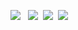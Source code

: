 <img src="https://img.shields.io/badge/typescript%20-%23007ACC.svg?&style=for-the-badge&logo=typescript&logoColor=white" /> &nbsp;
<img src="https://img.shields.io/badge/react%20-%2361DAFB.svg?&style=for-the-badge&logo=react&logoColor=black" />&nbsp;
<img src="https://img.shields.io/badge/styled%20components%20-%23DB7093.svg?&style=for-the-badge&logo=styled-components&logoColor=white" />&nbsp;
<img src="https://img.shields.io/badge/redux%20-%23764ABC.svg?&style=for-the-badge&logo=redux&logoColor=white" />&nbsp;

